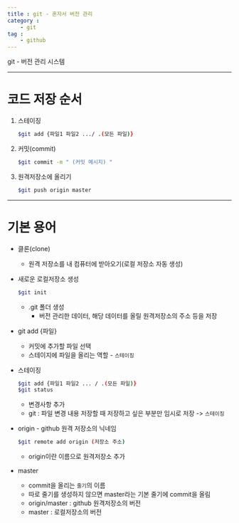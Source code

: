 ```yaml
---
title : git - 혼자서 버전 관리
category :
    - git
tag :
    - github
---
```

git - 버전 관리 시스템

---

# 코드 저장 순서
 1. 스테이징

    ```sh
    $git add {파일1 파일2 .../ .(모든 파일)}
    ```

 2. 커밋(commit)

    ```sh
    $git commit -m " (커밋 메시지) "
    ```

 3. 원격저장소에 올리기

    ```sh
    $git push origin master
    ```
 
---

# 기본 용어
 - 클론(clone) 
    * 원격 저장소를 내 컴퓨터에 받아오기(로컬 저장소 자동 생성)

 - 새로운 로컬저장소 생성
    
    ```sh
    $git init
    ```

    * .git 폴더 생성
        * 버전 관리한 데이터, 해당 데이터를 올릴 원격저장소의 주소 등을 저장
 
 - git add {파일}
    * 커밋에 추가할 파일 선택
    * 스테이지에 파일을 올리는 역할 - `스테이징`
        
 - 스테이징
    
    ```sh
    $git add {파일1 파일2 ... / .(모든 파일)}
    $git status
    ```

    * 변경사항 추가
    * git : 파일 변경 내용 저장할 때 저장하고 싶은 부분만 임시로 저장 -> `스테이징`

 - origin - github 원격 저장소의 닉네임
    
    ```sh
    $git remote add origin (저장소 주소)
    ```

    * origin이란 이름으로 원격저장소 추가
 - master
    * commit을 올리는 `줄기`의 이름
    * 따로 줄기를 생성하지 않으면 master라는 기본 줄기에 commit을 올림
    * origin/master : github 원격저장소의 버전
    * master : 로컬저장소의 버전
 
